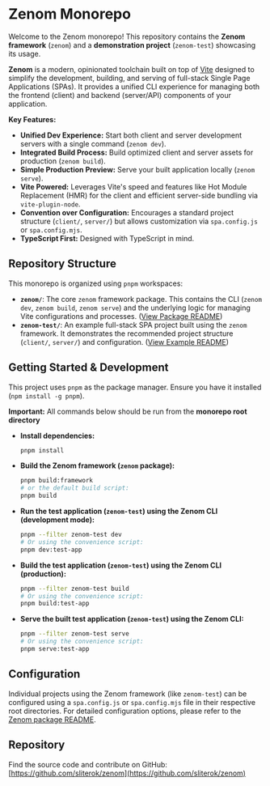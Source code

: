 # Zenom Monorepo

Welcome to the Zenom monorepo! This repository contains the **Zenom framework** (`zenom`) and a **demonstration project** (`zenom-test`) showcasing its usage.

**Zenom** is a modern, opinionated toolchain built on top of [Vite](https://vitejs.dev/) designed to simplify the development, building, and serving of full-stack Single Page Applications (SPAs). It provides a unified CLI experience for managing both the frontend (client) and backend (server/API) components of your application.

**Key Features:**

- **Unified Dev Experience:** Start both client and server development servers with a single command (`zenom dev`).
- **Integrated Build Process:** Build optimized client and server assets for production (`zenom build`).
- **Simple Production Preview:** Serve your built application locally (`zenom serve`).
- **Vite Powered:** Leverages Vite's speed and features like Hot Module Replacement (HMR) for the client and efficient server-side bundling via `vite-plugin-node`.
- **Convention over Configuration:** Encourages a standard project structure (`client/`, `server/`) but allows customization via `spa.config.js` or `spa.config.mjs`.
- **TypeScript First:** Designed with TypeScript in mind.

## Repository Structure

This monorepo is organized using `pnpm` workspaces:

- **`zenom/`**: The core `zenom` framework package. This contains the CLI (`zenom dev`, `zenom build`, `zenom serve`) and the underlying logic for managing Vite configurations and processes. ([View Package README](./zenom/README.md))
- **`zenom-test/`**: An example full-stack SPA project built using the `zenom` framework. It demonstrates the recommended project structure (`client/`, `server/`) and configuration. ([View Example README](./zenom-test/README.md))

## Getting Started & Development

This project uses `pnpm` as the package manager. Ensure you have it installed (`npm install -g pnpm`).

**Important:** All commands below should be run from the **monorepo root directory**

- **Install dependencies:**
  ```bash
  pnpm install
  ```
- **Build the Zenom framework (`zenom` package):**
  ```bash
  pnpm build:framework
  # or the default build script:
  pnpm build
  ```
- **Run the test application (`zenom-test`) using the Zenom CLI (development mode):**
  ```bash
  pnpm --filter zenom-test dev
  # Or using the convenience script:
  pnpm dev:test-app
  ```
- **Build the test application (`zenom-test`) using the Zenom CLI (production):**
  ```bash
  pnpm --filter zenom-test build
  # Or using the convenience script:
  pnpm build:test-app
  ```
- **Serve the built test application (`zenom-test`) using the Zenom CLI:**
  ```bash
  pnpm --filter zenom-test serve
  # Or using the convenience script:
  pnpm serve:test-app
  ```

## Configuration

Individual projects using the Zenom framework (like `zenom-test`) can be configured using a `spa.config.js` or `spa.config.mjs` file in their respective root directories. For detailed configuration options, please refer to the [Zenom package README](./zenom/README.md#configuration-spaconfigjs-or-spaconfigmjs).

## Repository

Find the source code and contribute on GitHub: [https://github.com/sliterok/zenom](https://github.com/sliterok/zenom)
